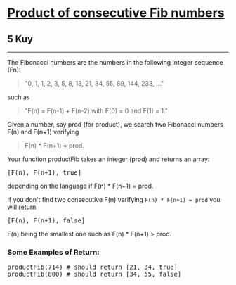<h1><a href="https://www.codewars.com/kata/5541f58a944b85ce6d00006a">Product of consecutive Fib numbers</a></h1>
<h2>5 Kuy</h2>
<hr>
<p>The Fibonacci numbers are the numbers in the following integer sequence (Fn):</p>
<blockquote><p>"0, 1, 1, 2, 3, 5, 8, 13, 21, 34, 55, 89, 144, 233, ..."</p></blockquote>
<p>such as</p>
<blockquote><p>"F(n) = F(n-1) + F(n-2) with F(0) = 0 and F(1) = 1."</p></blockquote>
<p>Given a number, say prod (for product), we search two Fibonacci numbers F(n) and F(n+1) verifying</p>
<blockquote><p>F(n) * F(n+1) = prod.</p></blockquote>
<p>Your function productFib takes an integer (prod) and returns an array:</p>
<pre>[F(n), F(n+1), true]</pre>
<p>depending on the language if F(n) * F(n+1) = prod.</p>
<p>If you don't find two consecutive F(n) verifying <code>F(n) * F(n+1) = prod</code> you will return</p>
<pre>[F(n), F(n+1), false]</pre>
<p>F(n) being the smallest one such as F(n) * F(n+1) > prod.</p>
<h3>Some Examples of Return:</h3>
<pre>
productFib(714) # should return [21, 34, true]
productFib(800) # should return [34, 55, false]
</pre>